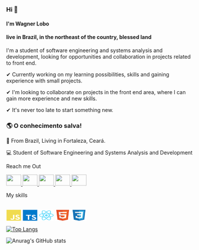 ### Hi 👋

#### I'm Wagner Lobo

#### live in Brazil, in the northeast of the country, blessed land 

I'm a student of software engineering and systems analysis and development, looking for opportunities and collaboration in projects related to front end.

✔ Currently working on my learning possibilities, skills and gaining experience with small projects.

✔ I'm looking to collaborate on projects in the front end area, where I can gain more experience and new skills.

✔ It's never too late to start something new.


### 🌎  O conhecimento salva!

📍 From Brazil, Living in Fortaleza, Ceará.

💻 Student of Software Engineering and Systems Analysis and Development

Reach me Out

<a href="https://www.facebook.com/wagner.lobo.33/" target="blank">
<img height="30" width="40" src="https://cdn.jsdelivr.net/gh/devicons/devicon/icons/facebook/facebook-original.svg">
</a>

<a href="https://www.linkedin.com/in/wagner-lobo-578b9b1b0/" target="blank">
<img height="30" width="40"  src="https://cdn.jsdelivr.net/gh/devicons/devicon/icons/linkedin/linkedin-original.svg">
</a>

<a href="https://instagram.com/professorwagnerlobo?utm_medium=copy_link" target="blank">
<img height="30" width="40" src="https://i1.wp.com/multarte.com.br/wp-content/uploads/2019/03/logo-instagram-png-fundo-transparente.png?resize=768%2C767&ssl=1" >
</a>

<a href="https://www.youtube.com/channel/UCU6At0WRtUb0othsptuosoA" target="blank">
<img height="30" width="40" src="https://image.flaticon.com/icons/png/128/124/124015.png">
</a>

<a href="https://t.me/Prof_Wagner_lobo" target="blank">
<img height="30" width="40"src="https://image.flaticon.com/icons/png/128/124/124019.png" alt="">
</a>




My skills 

<div style="display: inline_block"><br>
  <img align="center" alt="Rafa-Js" height="30" width="40" src="https://raw.githubusercontent.com/devicons/devicon/master/icons/javascript/javascript-plain.svg">
  <img align="center" alt="Rafa-Ts" height="30" width="40" src="https://raw.githubusercontent.com/devicons/devicon/master/icons/typescript/typescript-plain.svg">
  <img align="center" alt="Rafa-React" height="30" width="40" src="https://raw.githubusercontent.com/devicons/devicon/master/icons/react/react-original.svg">
  <img align="center" alt="Rafa-HTML" height="30" width="40" src="https://raw.githubusercontent.com/devicons/devicon/master/icons/html5/html5-original.svg">
  <img align="center" alt="Rafa-CSS" height="30" width="40" src="https://raw.githubusercontent.com/devicons/devicon/master/icons/css3/css3-original.svg">
  </div>



[![Top Langs](https://github-readme-stats.vercel.app/api/top-langs/?username=wagnerlobo&layout=compact)](https://github.com/wagnerlobo/github-readme-stats)


![Anurag's GitHub stats](https://github-readme-stats.vercel.app/api?username=wagnerlobo&show_icons=true&theme=radical)



